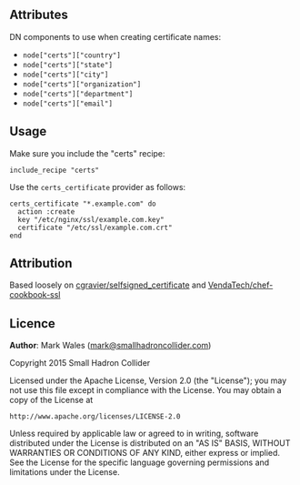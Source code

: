## Attributes

DN components to use when creating certificate names:

- `node["certs"]["country"]`
- `node["certs"]["state"]`
- `node["certs"]["city"]`
- `node["certs"]["organization"]`
- `node["certs"]["department"]`
- `node["certs"]["email"]`

## Usage

Make sure you include the "certs" recipe:

```
include_recipe "certs"
```

Use the `certs_certificate` provider as follows:

```
certs_certificate "*.example.com" do
  action :create
  key "/etc/nginx/ssl/example.com.key"
  certificate "/etc/ssl/example.com.crt"
end
```


## Attribution
Based loosely on [cgravier/selfsigned_certificate](https://github.com/cgravier/selfsigned_certificate) and [VendaTech/chef-cookbook-ssl](https://github.com/VendaTech/chef-cookbook-ssl)

## Licence

**Author**: Mark Wales (<mark@smallhadroncollider.com>)

Copyright 2015 Small Hadron Collider 

Licensed under the Apache License, Version 2.0 (the "License");
you may not use this file except in compliance with the License.
You may obtain a copy of the License at

    http://www.apache.org/licenses/LICENSE-2.0

Unless required by applicable law or agreed to in writing, software
distributed under the License is distributed on an "AS IS" BASIS,
WITHOUT WARRANTIES OR CONDITIONS OF ANY KIND, either express or implied.
See the License for the specific language governing permissions and
limitations under the License.
